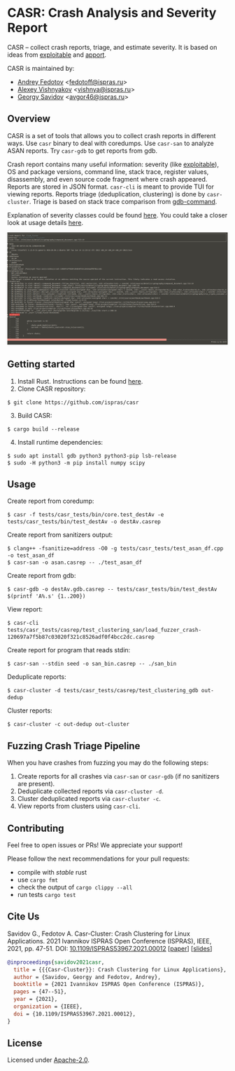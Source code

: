 # CASR: Crash Analysis and Severity Report

CASR &ndash; collect crash reports, triage, and estimate severity.
It is based on ideas from [exploitable](https://github.com/jfoote/exploitable) and
[apport](https://github.com/canonical/apport).

CASR is maintained by:

* [Andrey Fedotov](https://github.com/anfedotoff) \<fedotoff@ispras.ru\>
* [Alexey Vishnyakov](https://github.com/SweetVishnya) \<vishnya@ispras.ru\>
* [Georgy Savidov](https://github.com/Avgor46) \<avgor46@ispras.ru\>

## Overview

CASR is a set of tools that allows you to collect crash reports in different
ways. Use `casr` binary to deal with coredumps. Use `casr-san` to analyze ASAN
reports. Try `casr-gdb` to get reports from gdb.

Crash report contains many useful information: severity (like [exploitable](https://github.com/jfoote/exploitable)),
OS and package versions, command line, stack trace, register values,
disassembly, and even source code fragment where crash appeared. Reports are
stored in JSON format. `casr-cli` is meant to provide TUI for viewing reports.
Reports triage (deduplication, clustering) is done by `casr-cluster`.
Triage is based on stack trace comparison from [gdb-command](https://github.com/anfedotoff/gdb-command).

Explanation of severity classes could be found [here](docs/classes.md).
You could take a closer look at usage details [here](docs/usage.md).

![casr_report](docs/images/casr_report.png)

## Getting started

1. Install Rust. Instructions can be found [here](https://www.rust-lang.org/tools/install).
2. Clone CASR repository:

```
$ git clone https://github.com/ispras/casr
```
3. Build CASR:

```
$ cargo build --release
```
4. Install runtime dependencies:

```
$ sudo apt install gdb python3 python3-pip lsb-release
$ sudo -H python3 -m pip install numpy scipy
```

## Usage

Create report from coredump:

    $ casr -f tests/casr_tests/bin/core.test_destAv -e tests/casr_tests/bin/test_destAv -o destAv.casrep

Create report from sanitizers output:

    $ clang++ -fsanitize=address -O0 -g tests/casr_tests/test_asan_df.cpp -o test_asan_df
    $ casr-san -o asan.casrep -- ./test_asan_df

Create report from gdb:

    $ casr-gdb -o destAv.gdb.casrep -- tests/casr_tests/bin/test_destAv $(printf 'A%.s' {1..200})

View report:

    $ casr-cli tests/casr_tests/casrep/test_clustering_san/load_fuzzer_crash-120697a7f5b87c03020f321c8526adf0f4bcc2dc.casrep

Create report for program that reads stdin:

    $ casr-san --stdin seed -o san_bin.casrep -- ./san_bin

Deduplicate reports:

    $ casr-cluster -d tests/casr_tests/casrep/test_clustering_gdb out-dedup

Cluster reports:

    $ casr-cluster -c out-dedup out-cluster

## Fuzzing Crash Triage Pipeline

When you have crashes from fuzzing you may do the following steps:

1. Create reports for all crashes via `casr-san` or `casr-gdb` (if no sanitizers
   are present).
2. Deduplicate collected reports via `casr-cluster -d`.
3. Cluster deduplicated reports via `casr-cluster -c`.
4. View reports from clusters using `casr-cli`.

## Contributing

Feel free to open issues or PRs! We appreciate your support!

Please follow the next recommendations for your pull requests:

- compile with *stable* rust
- use `cargo fmt`
- check the output of `cargo clippy --all`
- run tests `cargo test`

## Cite Us

Savidov G., Fedotov A. Casr-Cluster: Crash Clustering for Linux Applications. 2021 Ivannikov ISPRAS Open Conference (ISPRAS), IEEE, 2021, pp. 47-51. DOI: [10.1109/ISPRAS53967.2021.00012](https://www.doi.org/10.1109/ISPRAS53967.2021.00012) \[[paper](https://arxiv.org/abs/2112.13719)\] \[[slides](https://sydr-fuzz.github.io/papers/casr-cluster.pdf)\]

```bibtex
@inproceedings{savidov2021casr,
  title = {{{Casr-Cluster}}: Crash Clustering for Linux Applications},
  author = {Savidov, Georgy and Fedotov, Andrey},
  booktitle = {2021 Ivannikov ISPRAS Open Conference (ISPRAS)},
  pages = {47--51},
  year = {2021},
  organization = {IEEE},
  doi = {10.1109/ISPRAS53967.2021.00012},
}
```

## License

Licensed under [Apache-2.0](LICENSE).
